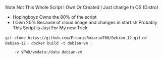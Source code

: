 Note Not This Whole Script I Own Or Created I Just change th OS (Distro)
- Hopingboyz Owns the 80% of the script
- I Own 20% Because of cloud image and changes in start.sh
Probably This Script Is Just For My new Trick

```git clone https://github.com/FrancisRozario760/Debian-12.git```
```cd Debian-12```
```- docker build -t debian-vm .```
```- docker run --privileged -p 6080:6080 -p 2221:2221 \
    -v $PWD/vmdata:/data debian-vm
